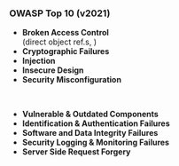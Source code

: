 ### OWASP Top 10 (v2021) <!-- .element class="red" -->

<div class="flex-row">

- **Broken Access Control**<br/>(direct object ref.s, )
- **Cryptographic Failures**
- **Injection**
- **Insecure Design**
- **Security Misconfiguration**

&nbsp;

- **Vulnerable & Outdated Components**
- **Identification & Authentication Failures**
- **Software and Data Integrity Failures**
- **Security Logging & Monitoring Failures**
- **Server Side Request Forgery**

</div>